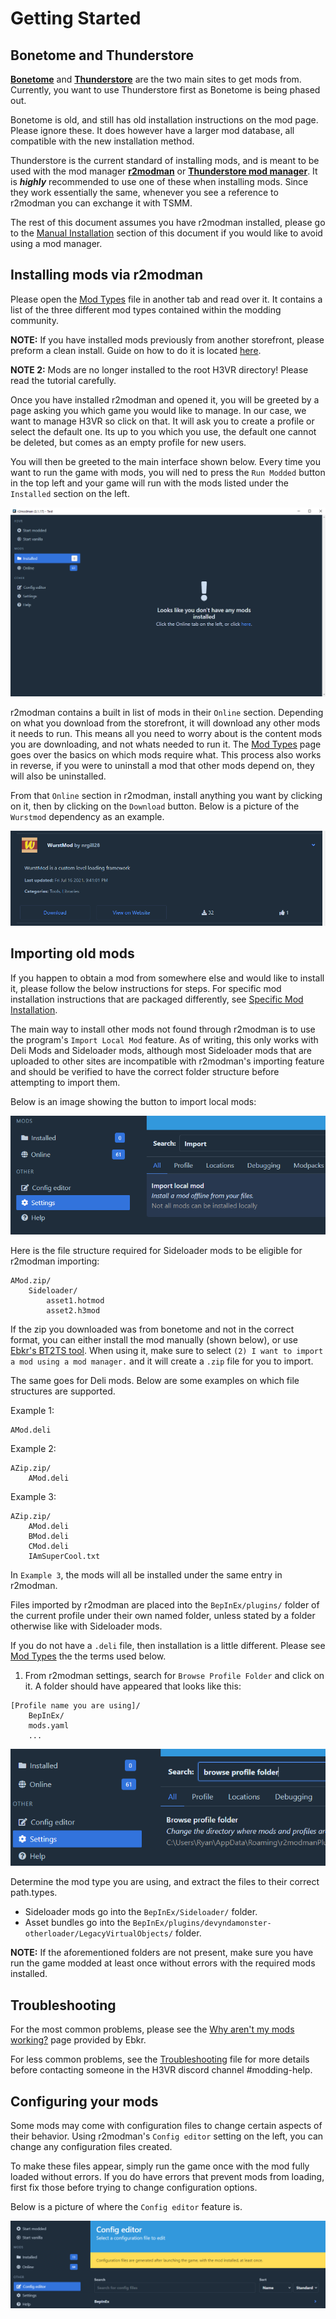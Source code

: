 # Getting Started

## Bonetome and Thunderstore

[**Bonetome**](https://bonetome.com/h3vr/) and [**Thunderstore**](https://h3vr.thunderstore.io) are the two main sites to get mods from. Currently, you want to use Thunderstore first as Bonetome is being phased out.

Bonetome is old, and still has old installation instructions on the mod page. Please ignore these. It does however have a larger mod database, all compatible with the new installation method.

Thunderstore is the current standard of installing mods, and is meant to be used with the mod manager [**r2modman**](https://h3vr.thunderstore.io/package/ebkr/r2modman/) or [**Thunderstore mod manager**](https://www.overwolf.com/app/Thunderstore-Thunderstore_Mod_Manager). It is ***highly*** recommended to use one of these when installing mods. Since they work essentially the same, whenever you see a reference to r2modman you can exchange it with TSMM.

The rest of this document assumes you have r2modman installed, please go to the [Manual Installation](Manual-Installation.md) section of this document if you would like to avoid using a mod manager.

## Installing mods via r2modman

Please open the [Mod Types](Mod-Types.md) file in another tab and read over it. It contains a list of the three different mod types contained within the modding community.

**NOTE:** If you have installed mods previously from another storefront, please preform a clean install. Guide on how to do it is located [here](Starting-Fresh.md).

**NOTE 2:** Mods are no longer installed to the root H3VR directory! Please read the tutorial carefully.

Once you have installed r2modman and opened it, you will be greeted by a page asking you which game you would like to manage. In our case, we want to manage H3VR so click on that. It will ask you to create a profile or select the default one. Its up to you which you use, the default one cannot be deleted, but comes as an empty profile for new users.

You will then be greeted to the main interface shown below. Every time you want to run the game with mods, you will ned to press the `Run Modded` button in the top left and your game will run with the mods listed under the `Installed` section on the left.

![image](Images/Getting-Started-Greeted.png)

r2modman contains a built in list of mods in their `Online` section. Depending on what you download from the storefront, it will download any other mods it needs to run. This means all you need to worry about is the content mods you are downloading, and not whats needed to run it. The [Mod Types](Mod-Types.md) page goes over the basics on which mods require what. This process also works in reverse, if you were to uninstall a mod that other mods depend on, they will also be uninstalled.

From that `Online` section in r2modman, install anything you want by clicking on it, then by clicking on the `Download` button. Below is a picture of the `Wurstmod` dependency as an example.

![image](Images/Gettings-Started-Wurstmod.png)

## Importing old mods

If you happen to obtain a mod from somewhere else and would like to install it, please follow the below instructions for steps. For specific mod installation instructions that are packaged differently, see [Specific Mod Installation](Specific-Mod-Installation.md).

The main way to install other mods not found through r2modman is to use the program's `Import Local Mod` feature. As of writing, this only works with Deli Mods and Sideloader mods, although most Sideloader mods that are uploaded to other sites are incompatible with r2modman's importing feature and should be verified to have the correct folder structure before attempting to import them.

Below is an image showing the button to import local mods:

![image](Images/Getting-Started-Import-Local.png)

Here is the file structure required for Sideloader mods to be eligible for r2modman importing:

```text
AMod.zip/
    Sideloader/
        asset1.hotmod
        asset2.h3mod
```

If the zip you downloaded was from bonetome and not in the correct format, you can either install the mod manually (shown below), or use [Ebkr's BT2TS tool](https://h3vr.thunderstore.io/package/ebkr/BT2TS/). When using it, make sure to select `(2) I want to import a mod using a mod manager.` and it will create a `.zip` file for you to import.

The same goes for Deli mods. Below are some examples on which file structures are supported.

Example 1:

```text
AMod.deli
```

Example 2:

```text
AZip.zip/
    AMod.deli
```

Example 3:

```text
AZip.zip/
    AMod.deli
    BMod.deli
    CMod.deli
    IAmSuperCool.txt
```

In `Example 3`, the mods will all be installed under the same entry in r2modman.

Files imported by r2modman are placed into the `BepInEx/plugins/` folder of the current profile under their own named folder, unless stated by a folder otherwise like with Sideloader mods.

If you do not have a `.deli` file, then installation is a little different. Please see [Mod Types](Mod-Types.md) the the terms used below.

1. From r2modman settings, search for `Browse Profile Folder` and click on it. A folder should have appeared that looks like this:

```text
[Profile name you are using]/
    BepInEx/
    mods.yaml
    ...
```

![image](Images/Getting-Started-Browse-Profile.png)

Determine the mod type you are using, and extract the files to their correct path.types.

- Sideloader mods go into the `BepInEx/Sideloader/` folder.
- Asset bundles go into the `BepInEx/plugins/devyndamonster-otherloader/LegacyVirtualObjects/` folder.

**NOTE:** If the aforementioned folders are not present, make sure you have run the game modded at least once without errors with the required mods installed.

## Troubleshooting

For the most common problems, please see the [Why aren't my mods working?](https://github.com/ebkr/r2modmanPlus/wiki/Why-aren%27t-my-mods-working%3F) page provided by Ebkr.

For less common problems, see the [Troubleshooting](Troubleshooting.md) file for more details before contacting someone in the H3VR discord channel #modding-help.

## Configuring your mods

Some mods may come with configuration files to change certain aspects of their behavior. Using r2modman's `Config editor` setting on the left, you can change any configuration files created.

To make these files appear, simply run the game once with the mod fully loaded without errors. If you do have errors that prevent mods from loading, first fix those before trying to change configuration options.

Below is a picture of where the `Config editor` feature is.

![image](Images/Getting-Started-Config-Menu.png)
